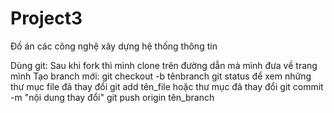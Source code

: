 # Project3
Đồ án các công nghệ xây dựng hệ thống thông tin

Dùng git:
Sau khi fork thì mình clone trên đường dẫn mà mình đưa về trang mình
Tạo branch mới: git checkout -b tênbranch
git status để xem những thư mục file đã thay đổi
git add tên_file hoặc thư mục đã thay đổi
git commit -m "nội dung thay đổi"
git push origin tên_branch

